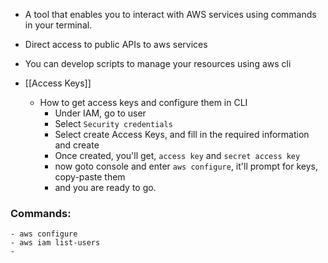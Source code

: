 - A tool that enables you to interact with AWS services using commands in your terminal.
- Direct access to public APIs to aws services
- You can develop scripts to manage your resources using aws cli

- [[Access Keys]]
	- How to get access keys and configure them in CLI
		- Under IAM, go to user
		- Select `Security credentials`
		- Select create Access Keys, and fill in the required information and create
		- Once created, you'll get, `access key` and `secret access key`
		- now goto console and enter `aws configure`, it'll prompt for keys, copy-paste them
		- and you are ready to go.



### Commands:
```shell
- aws configure
- aws iam list-users
- 
```


